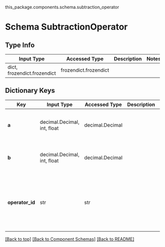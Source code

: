 this_package.components.schema.subtraction_operator
# Schema SubtractionOperator

## Type Info
Input Type | Accessed Type | Description | Notes
------------ | ------------- | ------------- | -------------
dict, frozendict.frozendict | frozendict.frozendict |  |

## Dictionary Keys
Key | Input Type | Accessed Type | Description | Notes
------------ | ------------- | ------------- | ------------- | -------------
**a** | decimal.Decimal, int, float | decimal.Decimal |  | value must be a 64 bit float
**b** | decimal.Decimal, int, float | decimal.Decimal |  | value must be a 64 bit float
**operator_id** | str | str |  | if omitted the server will use the default value of SUB

[[Back to top]](#top) [[Back to Component Schemas]](../../../README.md#Component-Schemas) [[Back to README]](../../../README.md)
